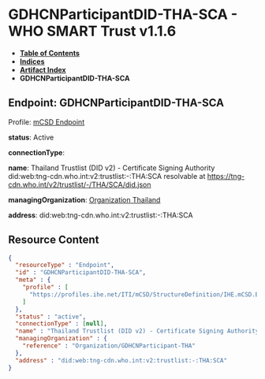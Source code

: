 # GDHCNParticipantDID-THA-SCA - WHO SMART Trust v1.1.6

* [**Table of Contents**](toc.md)
* [**Indices**](indices.md)
* [**Artifact Index**](artifacts.md)
* **GDHCNParticipantDID-THA-SCA**

## Endpoint: GDHCNParticipantDID-THA-SCA

Profile: [mCSD Endpoint](https://profiles.ihe.net/ITI/mCSD/4.0.0/StructureDefinition-IHE.mCSD.Endpoint.html)

**status**: Active

**connectionType**: 

**name**: Thailand Trustlist (DID v2) - Certificate Signing Authority did:web:tng-cdn.who.int:v2:trustlist:-:THA:SCA resolvable at https://tng-cdn.who.int/v2/trustlist/-/THA/SCA/did.json

**managingOrganization**: [Organization Thailand](Organization-GDHCNParticipant-THA.md)

**address**: did:web:tng-cdn.who.int:v2:trustlist:-:THA:SCA



## Resource Content

```json
{
  "resourceType" : "Endpoint",
  "id" : "GDHCNParticipantDID-THA-SCA",
  "meta" : {
    "profile" : [
      "https://profiles.ihe.net/ITI/mCSD/StructureDefinition/IHE.mCSD.Endpoint"
    ]
  },
  "status" : "active",
  "connectionType" : [null],
  "name" : "Thailand Trustlist (DID v2) - Certificate Signing Authority\ndid:web:tng-cdn.who.int:v2:trustlist:-:THA:SCA\nresolvable at https://tng-cdn.who.int/v2/trustlist/-/THA/SCA/did.json",
  "managingOrganization" : {
    "reference" : "Organization/GDHCNParticipant-THA"
  },
  "address" : "did:web:tng-cdn.who.int:v2:trustlist:-:THA:SCA"
}

```

